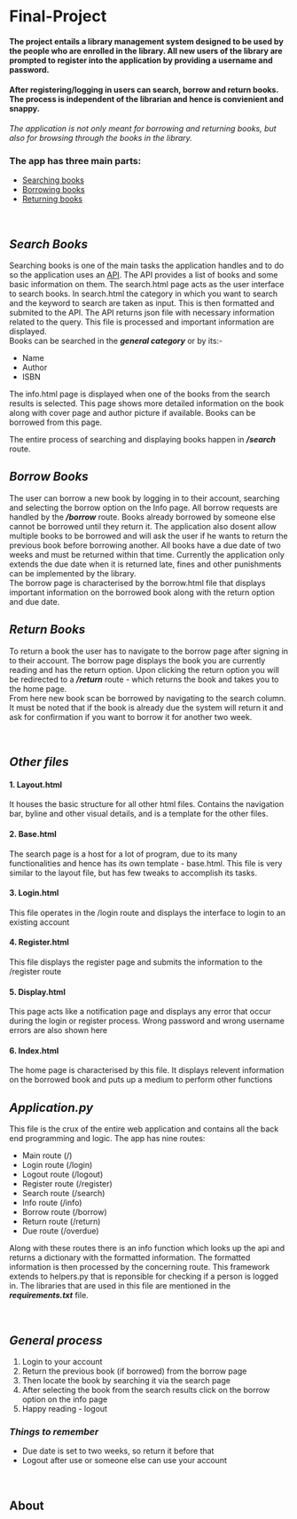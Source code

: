 # Final-Project
#### The project entails a library management system designed to be used by the people who are enrolled in the library. All new users of the library are prompted to register into the application by providing a username and password.
#### After registering/logging in users can search, borrow and return books. The process is independent of the librarian and hence is convienient and snappy.
*The application is not only meant for borrowing and returning books, but also for browsing through the books in the library.*

### The app has three main parts:
- [Searching books](https://github.com/var-github/Final-Project/blob/main/README.md#search-books)
- [Borrowing books](https://github.com/var-github/Final-Project/blob/main/README.md#borrow-books)
- [Returning books](https://github.com/var-github/Final-Project/blob/main/README.md#return-books)

&nbsp;
## *Search Books*
Searching books is one of the main tasks the application handles and to do so the application uses an [API](https://openlibrary.org/developers/api). The API provides a list of books and some basic information on them.
The search.html page acts as the user interface to search books. In search.html the category in which you want to search and the keyword to search are taken as input. This is then formatted and submited to the API. The API returns json file with necessary information related to the query. This file is processed and important information are displayed. <br />
Books can be searched in the ***general category*** or by its:-
- Name
- Author
- ISBN

The info.html page is displayed when one of the books from the search results is selected. This page shows more detailed information on the book along with cover page and author picture if available. Books can be borrowed from this page.

The entire process of searching and displaying books happen in ***/search*** route.

## *Borrow Books*
The user can borrow a new book by logging in to their account, searching and selecting the borrow option on the Info page. All borrow requests are handled by the ***/borrow*** route. Books already borrowed by someone else cannot be borrowed until they return it. The application also dosent allow multiple books to be borrowed and will ask the user if he wants to return the previous book before borrowing another. All books have a due date of two weeks and must be returned within that time. Currently the application only extends the due date when it is returned late, fines and other punishments can be implemented by the library.<br />
The borrow page is characterised by the borrow.html file that displays important information on the borrowed book along with the return option and due date.

## *Return Books*
To return a book the user has to navigate to the borrow page after signing in to their account. The borrow page displays the book you are currently reading and has the return option. Upon clicking the return option you will be redirected to a ***/return*** route - which returns the book and takes you to the home page.<br />
From here new book scan be borrowed by navigating to the search column.<br />
It must be noted that if the book is already due the system will return it and ask for confirmation if you want to borrow it for another two week.

&nbsp;
## *Other files*
#### **1. Layout.html**
It houses the basic structure for all other html files. Contains the navigation bar, byline and other visual details, and is a template for the other files.
#### **2. Base.html**
The search page is a host for a lot of program, due to its many functionalities and hence has its own template - base.html. This file is very similar to the layout file, but has few tweaks to accomplish its tasks.
#### **3. Login.html**
This file operates in the /login route and displays the interface to login to an existing account
#### **4. Register.html**
This file displays the register page and submits the information to the /register route
#### **5. Display.html**
This page acts like a notification page and displays any error that occur during the login or register process. Wrong password and wrong username errors are also shown here
#### **6. Index.html**
The home page is characterised by this file. It displays relevent information on the borrowed book and puts up a medium to perform other functions

## *Application.py*
This file is the crux of the entire web application and contains all the back end programming and logic. The app has nine routes:
- Main route (/)
- Login route (/login)
- Logout route (/logout)
- Register route (/register)
- Search route (/search)
- Info route (/info)
- Borrow route (/borrow)
- Return route (/return)
- Due route (/overdue)

Along with these routes there is an info function which looks up the api and returns a dictionary with the formatted information. The formatted information is then processed by the concerning route. This framework extends to helpers.py that is reponsible for checking if a person is logged in. The libraries that are used in this file are mentioned in the ***requirements.txt*** file.

&nbsp;
## *General process*
1. Login to your account
2. Return the previous book (if borrowed) from the borrow page
3. Then locate the book by searching it via the search page
4. After selecting the book from the search results click on the borrow option on the info page
5. Happy reading - logout

### *Things to remember*
- Due date is set to two weeks, so return it before that<br />
- Logout after use or someone else can use your account

&nbsp;
## About
